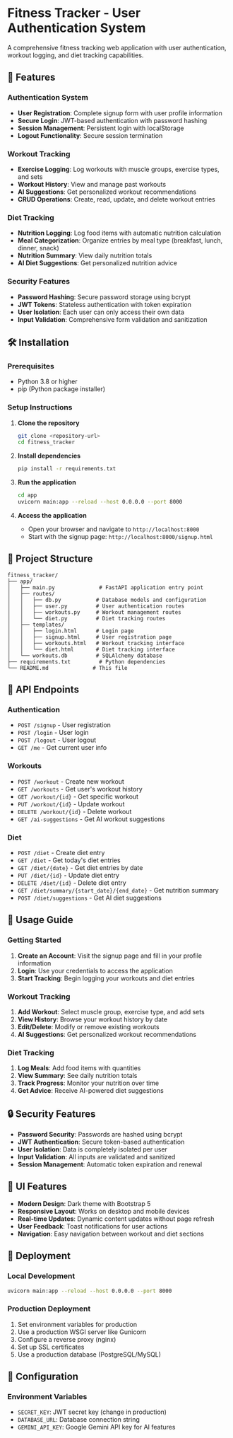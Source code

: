 # Fitness Tracker - User Authentication System

A comprehensive fitness tracking web application with user authentication, workout logging, and diet tracking capabilities.

## 🚀 Features

### Authentication System
- **User Registration**: Complete signup form with user profile information
- **Secure Login**: JWT-based authentication with password hashing
- **Session Management**: Persistent login with localStorage
- **Logout Functionality**: Secure session termination

### Workout Tracking
- **Exercise Logging**: Log workouts with muscle groups, exercise types, and sets
- **Workout History**: View and manage past workouts
- **AI Suggestions**: Get personalized workout recommendations
- **CRUD Operations**: Create, read, update, and delete workout entries

### Diet Tracking
- **Nutrition Logging**: Log food items with automatic nutrition calculation
- **Meal Categorization**: Organize entries by meal type (breakfast, lunch, dinner, snack)
- **Nutrition Summary**: View daily nutrition totals
- **AI Diet Suggestions**: Get personalized nutrition advice

### Security Features
- **Password Hashing**: Secure password storage using bcrypt
- **JWT Tokens**: Stateless authentication with token expiration
- **User Isolation**: Each user can only access their own data
- **Input Validation**: Comprehensive form validation and sanitization

## 🛠️ Installation

### Prerequisites
- Python 3.8 or higher
- pip (Python package installer)

### Setup Instructions

1. **Clone the repository**
   ```bash
   git clone <repository-url>
   cd fitness_tracker
   ```

2. **Install dependencies**
   ```bash
   pip install -r requirements.txt
   ```

3. **Run the application**
   ```bash
   cd app
   uvicorn main:app --reload --host 0.0.0.0 --port 8000
   ```

4. **Access the application**
   - Open your browser and navigate to `http://localhost:8000`
   - Start with the signup page: `http://localhost:8000/signup.html`

## 📁 Project Structure

```
fitness_tracker/
├── app/
│   ├── main.py              # FastAPI application entry point
│   ├── routes/
│   │   ├── db.py           # Database models and configuration
│   │   ├── user.py         # User authentication routes
│   │   ├── workouts.py     # Workout management routes
│   │   └── diet.py         # Diet tracking routes
│   ├── templates/
│   │   ├── login.html      # Login page
│   │   ├── signup.html     # User registration page
│   │   ├── workouts.html   # Workout tracking interface
│   │   └── diet.html       # Diet tracking interface
│   └── workouts.db         # SQLAlchemy database
├── requirements.txt         # Python dependencies
└── README.md              # This file
```

## 🔧 API Endpoints

### Authentication
- `POST /signup` - User registration
- `POST /login` - User login
- `POST /logout` - User logout
- `GET /me` - Get current user info

### Workouts
- `POST /workout` - Create new workout
- `GET /workouts` - Get user's workout history
- `GET /workout/{id}` - Get specific workout
- `PUT /workout/{id}` - Update workout
- `DELETE /workout/{id}` - Delete workout
- `GET /ai-suggestions` - Get AI workout suggestions

### Diet
- `POST /diet` - Create diet entry
- `GET /diet` - Get today's diet entries
- `GET /diet/{date}` - Get diet entries by date
- `PUT /diet/{id}` - Update diet entry
- `DELETE /diet/{id}` - Delete diet entry
- `GET /diet/summary/{start_date}/{end_date}` - Get nutrition summary
- `POST /diet/suggestions` - Get AI diet suggestions

## 🎯 Usage Guide

### Getting Started
1. **Create an Account**: Visit the signup page and fill in your profile information
2. **Login**: Use your credentials to access the application
3. **Start Tracking**: Begin logging your workouts and diet entries

### Workout Tracking
1. **Add Workout**: Select muscle group, exercise type, and add sets
2. **View History**: Browse your workout history by date
3. **Edit/Delete**: Modify or remove existing workouts
4. **AI Suggestions**: Get personalized workout recommendations

### Diet Tracking
1. **Log Meals**: Add food items with quantities
2. **View Summary**: See daily nutrition totals
3. **Track Progress**: Monitor your nutrition over time
4. **Get Advice**: Receive AI-powered diet suggestions

## 🔒 Security Features

- **Password Security**: Passwords are hashed using bcrypt
- **JWT Authentication**: Secure token-based authentication
- **User Isolation**: Data is completely isolated per user
- **Input Validation**: All inputs are validated and sanitized
- **Session Management**: Automatic token expiration and renewal

## 🎨 UI Features

- **Modern Design**: Dark theme with Bootstrap 5
- **Responsive Layout**: Works on desktop and mobile devices
- **Real-time Updates**: Dynamic content updates without page refresh
- **User Feedback**: Toast notifications for user actions
- **Navigation**: Easy navigation between workout and diet sections

## 🚀 Deployment

### Local Development
```bash
uvicorn main:app --reload --host 0.0.0.0 --port 8000
```

### Production Deployment
1. Set environment variables for production
2. Use a production WSGI server like Gunicorn
3. Configure a reverse proxy (nginx)
4. Set up SSL certificates
5. Use a production database (PostgreSQL/MySQL)

## 🔧 Configuration

### Environment Variables
- `SECRET_KEY`: JWT secret key (change in production)
- `DATABASE_URL`: Database connection string
- `GEMINI_API_KEY`: Google Gemini API key for AI features
